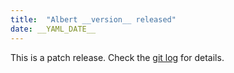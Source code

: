 ```yaml
---
title:  "Albert __version__ released"
date: __YAML_DATE__
---
```

This is a patch release. Check the [git log](https://github.com/albertlauncher/albert/commits/__version__) for details.
